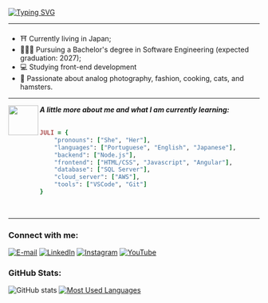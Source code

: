 [![Typing SVG](https://readme-typing-svg.demolab.com?font=Fira+Code&pause=1000&color=8F2DFF&random=false&width=435&lines=%3C+hello+world%2C+my+name+is+Juliane+%3E)](https://git.io/typing-svg)
<hr>

- ⛩️ Currently living in Japan;
- 👩🏻‍🎓 Pursuing a Bachelor's degree in Software Engineering (expected graduation: 2027);
- 💻 Studying front-end development
- 🎀 Passionate about analog photography, fashion, cooking, cats, and hamsters.
<hr>
 <img align="left"  src="https://media.giphy.com/media/VgCDAzcKvsR6OM0uWg/giphy.gif" width="60">
 <div align="left"><em><b> A little more about me and what I am currently learning: </b> </em></div>
 <br>

```ruby
JULI = {
    "pronouns": ["She", "Her"],
    "languages": ["Portuguese", "English", "Japanese"],
    "backend": ["Node.js"],
    "frontend": ["HTML/CSS", "Javascript", "Angular"],
    "database": ["SQL Server"],
    "cloud_server": ["AWS"],
    "tools": ["VSCode", "Git"]
}
```
<br>
<hr>
<h3 align="left">Connect with me:</h3>

[![E-mail](https://img.shields.io/badge/-Email-000?style=for-the-badge&logo=microsoft-outlook&logoColor=FF00F6&color:FFF)](mailto:watanabejuliane1@gmail.com)
[![LinkedIn](https://img.shields.io/badge/-LinkedIn-000?style=for-the-badge&logo=linkedin&logoColor=FF00F6&color:FFF)](https://www.linkedin.com/in/juliane-watanabe/)
[![Instagram](https://img.shields.io/badge/-Instagram-000?style=for-the-badge&logo=instagram&logoColor=FF00F6&color:FFF)](https://www.instagram.com/lilaaaaassss/)
[![YouTube](https://img.shields.io/badge/-YouTube-000?style=for-the-badge&logo=youtube&logoColor=FF00F6&color:FFF)](https://youtube.com/@Lilas_TV/)

<h3 align="left">GitHub Stats:</h3>

![GitHub stats](https://github-readme-stats-git-masterrstaa-rickstaa.vercel.app/api?username=watanabejuliane&hide_title=true&show_icons=true&include_all_commits=false&count_private=true&line_height=25&hide=issues&bg_color=000&title_color=FF00F6&text_color=FFF&border_radius=3&border_color=36123c&icon_color=FF00F6&theme=jolly)
[![Most Used Languages](https://github-readme-stats-git-masterrstaa-rickstaa.vercel.app/api/top-langs/?username=watanabejuliane&line_height=10&card_width=290&layout=compact&hide_title=false&count_private=true&langs_count=4&show_icons=true&title_color=FF00F6&hide=html,css&bg_color=000&text_color=8B8B8B&border_radius=3&border_color=561760&count_private=true)](https://github.com/mari4souza/github-readme-stats)


